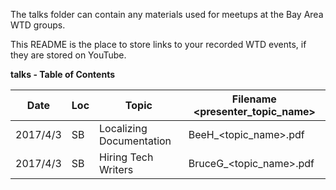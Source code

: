 The talks folder can contain any materials used for meetups at the Bay Area WTD groups. 

This README is the place to store links to your recorded WTD events, if they are stored on YouTube. 

**talks - Table of Contents** 

| Date     | Loc | Topic                    | Filename <presenter_topic_name> | 
|----------| ----|--------------------------|---------------------------------|
| 2017/4/3 | SB  | Localizing Documentation | BeeH_<topic_name>.pdf           |
| 2017/4/3 | SB  | Hiring Tech Writers      | BruceG_<topic_name>.pdf         |
